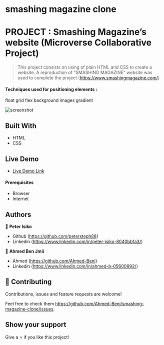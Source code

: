# smashing magazine clone

# PROJECT : Smashing Magazine’s website (Microverse Collaborative Project)

> This project consists on using of plain HTML and CSS to create a website.
> A reproduction of "SMASHING MAGAZINE" website was used to complete the project (https://www.smashingmagazine.com/)

#### Techniques used for positioning elements : 

float
grid
flex
background images
gradient

![screenshot](./src/coming_soon.jpg)

## Built With

- HTML
- CSS

## Live Demo
- [Live Demo Link](https://raw.githack.com/Ahmed-Benj/smashing-magazine-clone/tree/development)

#### Prerequisites
- Browser
- Internet

## Authors

👤 **Peter Isiko**

- Github (https://github.com/petersteph88)
- Linkedin (https://www.linkedin.com/in/peter-isiko-8040bb1a3/)

👤 **Ahmed Ben Jmii**

* Ahmed (https://github.com/Ahmed-Benj)
* Linkedin (https://www.linkedin.com/in/ahmed-b-05600992/)

## 🤝 Contributing

Contributions, issues and feature requests are welcome!

Feel free to check them https://github.com/Ahmed-Benj/smashing-magazine-clone/issues.

## Show your support

Give a ⭐️ if you like this project!
